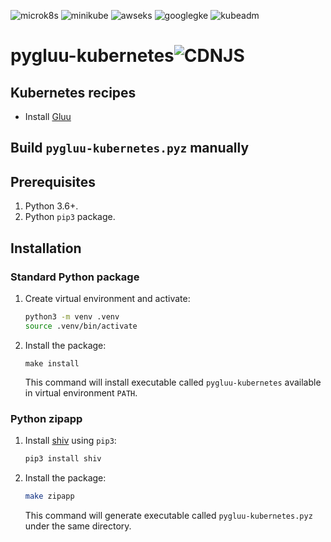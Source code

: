 ![microk8s](https://github.com/GluuFederation/cloud-native-edition/workflows/microk8s/badge.svg?branch=4.2)
![minikube](https://github.com/GluuFederation/cloud-native-edition/workflows/minikube/badge.svg?branch=4.2)
![awseks](https://github.com/GluuFederation/cloud-native-edition/workflows/awseks/badge.svg?branch=4.2)
![googlegke](https://github.com/GluuFederation/cloud-native-edition/workflows/googlegke/badge.svg?branch=4.2)
![kubeadm](https://github.com/GluuFederation/cloud-native-edition/workflows/kubeadm/badge.svg?branch=4.2)


# pygluu-kubernetes![CDNJS](https://img.shields.io/badge/Release-v1.2.0beta-green.svg?style=for-the-badge)

## Kubernetes recipes

- Install [Gluu](https://github.com/GluuFederation/cloud-native-edition/tree/4.2/pygluu/kubernetes/templates/)

## Build `pygluu-kubernetes.pyz` manually

## Prerequisites

1.  Python 3.6+.
1.  Python `pip3` package.

## Installation

### Standard Python package

1.  Create virtual environment and activate:

    ```sh
    python3 -m venv .venv
    source .venv/bin/activate
    ```

1.  Install the package:

    ```
    make install
    ```

    This command will install executable called `pygluu-kubernetes` available in virtual environment `PATH`.

### Python zipapp

1.  Install [shiv](https://shiv.readthedocs.io/) using `pip3`:

    ```sh
    pip3 install shiv
    ```

1.  Install the package:

    ```sh
    make zipapp
    ```

    This command will generate executable called `pygluu-kubernetes.pyz` under the same directory.
    
 
